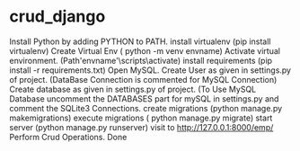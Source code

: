 # crud_django

Install Python by adding PYTHON to PATH.
install virtualenv (pip install virtualenv)
Create Virtual Env ( python -m venv envname)
Activate virtual environment. (Path'envname'\scripts\activate)
install requirements (pip install -r requirements.txt)
Open MySQL.
Create User as given in settings.py of project.  (DataBase Connection is commented for MySQL Connection)
Create database as given in settings.py of project. (To Use MySQL Database uncomment the DATABASES part for mySQL in settings.py and comment the SQLite3 Connections.
create migrations (python manage.py makemigrations)
execute migrations ( python manage.py migrate)
start server (python manage.py runserver)
visit to http://127.0.0.1:8000/emp/
Perform Crud Operations.
Done
